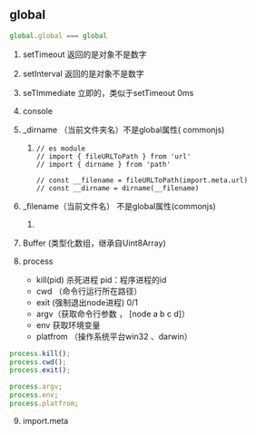 ## global

```js
global.global === global
```

1. setTimeout 返回的是对象不是数字

2. setInterval 返回的是对象不是数字

3. seTImmediate 立即的，类似于setTimeout 0ms

4. console

5. _dirname （当前文件夹名）不是global属性( commonjs)

   1. ```
      // es module 
      // import { fileURLToPath } from 'url'
      // import { dirname } from 'path'
      
      // const __filename = fileURLToPath(import.meta.url)
      // const __dirname = dirname(__filename)
      ```

6. _filename（当前文件名） 不是global属性(commonjs)

   1. 

7. Buffer (类型化数组，继承自Uint8Array)

8. process
   - kill(pid)  杀死进程 pid：程序进程的id
   - cwd （命令行运行所在路径）
   - exit (强制退出node进程) 0/1
   - argv（获取命令行参数 ， [node a b c d]）
   -  env 获取环境变量
   -  platfrom （操作系统平台win32 、darwin）

```js
process.kill();
process.cwd();
process.exit();

process.argv;
process.env;
process.platfrom;
```



9. import.meta

